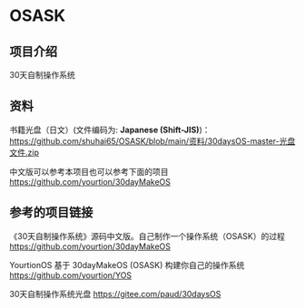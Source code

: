 # OSASK

## 项目介绍

30天自制操作系统

## 资料

书籍光盘（日文）(文件编码为: **Japanese (Shift-JIS)**)：
 https://github.com/shuhai65/OSASK/blob/main/资料/30daysOS-master-光盘文件.zip 

中文版可以参考本项目也可以参考下面的项目
https://github.com/yourtion/30dayMakeOS

## 参考的项目链接

《30天自制操作系统》源码中文版。自己制作一个操作系统（OSASK）的过程
https://github.com/yourtion/30dayMakeOS

YourtionOS 基于 30dayMakeOS (OSASK) 构建你自己的操作系统
https://github.com/yourtion/YOS

30天自制操作系统光盘
https://gitee.com/paud/30daysOS

